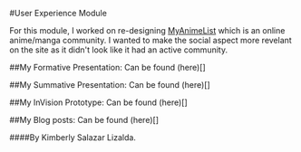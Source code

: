 #User Experience Module

For this module, I worked on re-designing [MyAnimeList](http://myanimelist.net/) which is an online anime/manga community. I wanted to make the social aspect more revelant on the site as it didn't look like it had an active community.

##My Formative Presentation:
Can be found (here)[]

##My Summative Presentation:
Can be found (here)[]

##My InVision Prototype:
Can be found (here)[]

##My Blog posts:
Can be found (here)[]

####By Kimberly Salazar Lizalda.